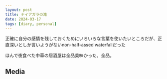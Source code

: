 ```yaml
---
layout: post
title: ナイアガラの滝
date: 2024-03-17
tags: [diary, personal]
---
```


正確に自分の感情を残しておくためにいろいろな言葉を使いたいところだが、正直深いとしか言いようがないnon-half-assed waterfallだった

ほんで夜食べた中華の居酒屋は全品美味かった。全品。
## Media

<div style="display: flex; flex-wrap: wrap; gap: 10px;"><img src="https://lh3.googleusercontent.com/lr/AAJ1LKd5NzQcT8Gq-H7LhCnA7v0VeX_-MgMto3EZqR9aitMmAMljAZmTBsOuaen3HAS1Ty5sL35rLvtb83EhZZbpSSJIfIw986Fk8FQQGp7HOiXrxbfdrox9aR5UPY8AQtdAMyIF6Juy6YHGhf752MVVqmXMHmLJbsfv76HIfpgf6OPwJH1ENQEg0qkJRRQDJ0eDK28ALdV_w-uSAnVyuAI4arwtKbsUyDtxLoBTAR9PC9OZVN3LB1unSuzzQcxrcyhnjnLDcp5jQvu7clcioHYH7H0Ou9sF_6U8tOqBjuW80MfuWHnZSz6fV5gm3Nd7DCod7Y1IyfJEgw3XFDc-8bRwHI2x_SJ5J0SZtowRAdhS_cYOa4tGIFfrXx7gcxlfg2jdFCBPBva8tP2YxG7QsdTQF_HFKyEXwOZ8wv_CHMVk0dcGzaamiEaMPiEIp0i8bxlma-Nz3525jhm7VCKWVueNt6koAAdLY8uS7rbqY1gU3fCkCuLymQnBa0L5ot9rhX_x4KMEtKAgQdEfmzpds9DEHQGKe4UsHgJRpQjl90xMEMxPL1YHjqUJPEHZuj3D3gBvteiOa3aGTalvRR929rrYHr63saWu0vQW5v34LpIBdDUZF2LNdWQobcDmVwjPo8EBgiqpnS5LpgkRj_3iWmTEpQU8QWthzd_OLAZHJ6ysFG5Hxhq5H2xI8xzquZkJ749ORFJ7dRYwYQ3zQa1bK6dpyK7-rqH5keBNvECcvWp5uAZ8Aha8zB0PGmmguklKtxzkzFDOnnRuR4f5ypoq2ZMLCS8HWVAEjN4MRt6wrun44ChtfJMExetRvPu3KCDdJqwv6gfhpQgRiRA_wheIQ8HhvmHq2JhtUcb0pHBJlLSgLp4ExFgyOuRZFaWMxU1hux6tUZ8Ui83dhlGgHuUTf8Cxt7LRxHCvKAmekvIp60URkWwI87xy0VeimOMl17pOI8DcYcSxwvjfWF013Q_ndlVd31GmDx6ahQ" alt="" style="max-width: 100%; height: auto;"><br> <img src="https://lh3.googleusercontent.com/lr/AAJ1LKcY6h6QhuuRQw7PcDusjp2AylGdU_n5mQ6w6Z1VF-4acS3Zyr9-BVfYXEiu1WCvKfFbc5fb-8eIDg-KEegxUWuibuFh6lT7fSrm882UR_VqF6j9JRvRYp66seo1TQ9MJjB6-VFPf0LFzlekw70dQCHJdH8zpWsY7RJSq7MQ0dbVFCeQZvivBafrC6ZH6zVxbI-HjTDT7BoBGmIQt3i6qLCg-HmpVTE7yC8UYsz5MWBF5qmDmGUhUu15gzZy1UAzR7d7FdlPPRgLtQBvq26beVHU3GIL5HChbls8oB3q35M2fiRiKjxMchYAdmf3GEdzS0UNmvMiHLypIY4HNHN0V70bYF1A-4qVj48AyMFA95coPhEPLFJDS85SlfgQ6OLBo6z2FWliJI5WI5s46DXnoijnAQGmdll2V_ROaw8sJ1xT5ziy-6yLArGb6YiOcp0-eAGtd5MkjaHJBDsc43fVfuG6C4p4rLORI-l1aF6oQZz8DenzQ3_CaYuw_ZCx4A3jfiZQyG5T_JzAYRi7pvO9GWXukY_yxXO2Vf-QbG_ztv2yHKePex1pa7gz-HhY6njs2I-X6J-aIVuV_70rcYg1rynHqSMvC5p_9NuEz40G7vlL17mWHmN9uOaaDtFdDk3NMp_X6-um1OA0FIGZ1cpFLSrO6GYXEpwfPfZacSj0a2E7MLElwU1mpxcZy9sDtXgaYojHnfQozXc57cthvkKBARN57SZYM5x9O46-QJRoaLSu7JHOjAOhEaeKt8sygb4nAQBb-orXmlATreUg-HBhMoAix01mcnGxeOTBbzNfsLP-ESKiMsrQtaiZmzVwlEGUSKCTIV-ZCdQRX6uvb-U7Ja0E29DT7WQJJDYNUaiGg2KRwnn4487wrQ6CcK-YyGyGFBtf0cWbr55Nh0WJbMCoxcOeRdTFNrW4ULOACwAme6PWi_6eoc2IclCeYinzx8zX6ISc0ZjkKsTeCHfP5ZOyr1m5tisoGw" alt="" style="max-width: 100%; height: auto;"><br> <img src="https://lh3.googleusercontent.com/lr/AAJ1LKeZnVt5HxjN9LJg_V6Prutntl8MuTPfUIHmKdw9Ydf2dfedHgKN9p18LaRJ5NW2o0cxBHeDf20333g4YAuelbhIIwS01ZfXq4fKQp3W2o-MGY6cCFKJlDtMpgCt5dQL0uLGZY0N5wjXSOBqRkhLqWgDuc6UUhQQoM0ckTo2BCM8ceEYqIKUUGWQQzhEUVHdKc8ajEHWrMI9-0l9MsuWlSoVNQKrp_L7Ri5xelcA42d-fV9beiWCjXFKX2u2YKrotlpePIAnjUszY6W3Qs7NoC1SBNfWj1Usgzl24phKYpoagiBkLYCL9qQKgP47NElQKIDHHEUQnKLl2dgfYKyYa6vJJdUWYmbsFV8gD86OF-0o_6EZMO8vaAuAIIOpjMnSD-ZIzOTpyarXdEnXLcPAy9BOJlNPjUBmKMuADiG3vFz7Sol-bt52dloMtGteilhQpWGBEO70xTUOY4gValq0E6NpDOjBdkUke9uTeYIq-iX2YEZPRFPvdJZ1070LAcKUsIJIohzFf3WfDS2Nqe92eRa3dxSsmScQpM5S_swD6O0AqMtllV9RXfn1ujVacFSunCtnpbfJMzm6tl7IJe6Kr33SflRzcn2N_2Z5rq5pLExNgej69qa-0vh0vQ4dnFpfMsczw_IcVxoWREQb5q3NOivbNC9tyLM8ReEEjqTLqU-SWXIkC-4vgpeGpmw5gl69tRkDX26dMmKqqFOUEww9yV1Npe2byq0B8ApIOQQkNZ0s0zAYEa1RqJGDFhvmzJBCajY64lSjCq6Dm7PdZ8Io_UFkWfTMzgZ79mHufMJV3TBG4OVsvX7D1fxHDhR7RMIGOKGIsQuwTw61GsSk0btlzmP_GphBVbwkeqOt4F0yewuWs7OIvWk80fOVFfVRGjLaaMoIYsrXdsdM0RMAMCAoptZUxsTXrBDi-HUTgvkldfgkinydi6rNVQcJVfVOZNL391Nt4-KM3HdlyW384euGi88QCUJALw" alt="" style="max-width: 100%; height: auto;"><br> <img src="https://lh3.googleusercontent.com/lr/AAJ1LKeud3SkvErwYCi5Z6pjMSuRNwBrKf4eLtVq2aq4iIG-PEO0oSaAT1ZLRlSA_87-wETWEKxDZeTgrMuOj-B9l470hK_Y0Z32gLLQUFmHiK5dPRBbDjnePlACuc1rlNkpjQxabPyj0E3gJCMfYS9Z0CP0Jz5_zAaEGr5tB54RvvmYv_xyB0XOqDij_FJnL_s-yUB-FEw6K62i7IdVdvu5plbXnglfEshnQ1Okdxe30hxIVQqMmo84HNPpLMk5j5--a0UffO6k82etVtDW3my24MOkqhR--YAKdW9RezhaAn5D5bN_8mEJ5B2xYlGP7KwJd5EQMbm39z7TtqjyzI0lfUxSlKn0vAgKEocRHKaJfHpq_oohpT6NVHA7MiDmiDUjmVjBPzXKJTXt6ihPMl3I-g1uEYYPJTmLdPZgtgWLCl8YLjKzIlZl-JvCu7uDQRK-pp03h6Tx3jr6BymaAVgDkuFkeXkVKO9OLVkM52vQIwWxHQ4WIQZ2oiUbz5E8JJJC4HReqWWMzxjKYNW0y9vjFZkPjCv5YkX9ftauPaExpk1oUJz0ByntKB9xpih7aF_cUGPMyOG708D5GB6nehOcCfmgD8qwoZ9dIqEh1d71ZrTDsI0H1q1NuZJS1WkYXXNTHRiqcbZ9xMEL8DfSC03DrBhalO4Z_riWNR7i8fBfCae16GL5pZi4ydwMX9FmLa4jmBIG0522IompDEi26Ni6qNOZ0PKr5Ae9nwPOg4bA5yXSzlOgyw5XzpDcCtgYvsbofWVrHMpOITIVt_Zm0dCyn9fy9KmCSH_H8_ePdtXvG-AL68803ePDXygLDpslTHwVmJKb7x2Cay1JktN5NoZnOmDxxQuu5xCEXfYdRc5QJ9hbw4vK-3rXt4nRmwr8CDRYIbb6r1HvLh9w__YNzVm7kWTf0C6uBmTy5CP-NOcDEYlsvHgb_aipxTFJTC-zN6o7_N6BNbzSU4kWs5vw9HmvevgJQCIGVA" alt="" style="max-width: 100%; height: auto;"><br> <img src="https://lh3.googleusercontent.com/lr/AAJ1LKfA9k1arpw3_igGDuyJ7tbw9FbIG99AiBln8uHXXbjqBcX41DQhNaEpiaWp4rRNJulm4yO4pPtG5yE1cKKxe7fzGfHD5v9QXn0khsEtir_GscXSSmyaerLT9BkY95bhWYSIzuBW6KWaKQVb2ivj4frq_vnHlTOIXqrcJcddAa_XrGpjUjWzaoo9d_psCeoqeu9rdAaCRamcRvWDREF8Vhwg6Ogd64ka5jwpuhOGXCkcSDnJxEQhlTV9BljLZiosxKt6SMdcutHqJn5F3oayJThtEb-KQFTOXAxizekPckbgLpCYqfqhXtTlQcT49pNjOEHmH03Nkunvj4R7mSbq7yneUhrViWe9lWHP1YffR1vHjZ14DVK-S4TEZj1gxQrH6XQUCdhgMMUiP6sFh26IJPYMYZll6GXQz-qbnqFXw4_rkVuHr5hRsHsN7WNG340uxmXGegjZOUnF0zWSpINoq_5mkOM99EnUwEm_aIl7Mzv2yhUhWdVcRhspZJhh7LbUDSp1FAt11muOJ6cRE2rRcHwNelMwjih_ppPWSe0YSSUwB1qqYFit2lIyrGoF4et3c5PQ8VZS7eIul2FBTzgJe5ybbiNIhxLcJHiuYnYnd-eKhXx6hlBNz-7P1IFEsInlEct9B1pzzgWuLgXtGossmCuy-K_SDPKKbP08NSAXgWx3Jd0Q1Fq7NDAvFpyyIMJKnSi3oSHmga45z7DM06p0uFHVo2adhP5DGWRJJSebwBnJOgdSzEA5N7w6fNOrydNHWrubLdlvvTeN6yOkLIRp8135BVFL0HDrQeNo9rBZQiDjgL34ebTtj_x7oeTcpoX38C7xkrf8Wm1mJj0taAA6aTPSApyJTGItJyPyJdUFlDSJqXEhhPKw-ewvOK9vGNPg6Ggx2-CF7aq1mLbUeLlEvnWrKlcjP8dAq6R1KajFEnLLQf6XRXZfaOqxDYxt_F9YSgotvIM9pJ38unox9Rt-ZXk-9KMm5Q" alt="" style="max-width: 100%; height: auto;"><br> <img src="https://lh3.googleusercontent.com/lr/AAJ1LKfJ-2eVOXq62TFqC6asmFl9yR6a0DwdFh8U2nNXibzlelvZsBNkh_qzfpKis2dK6OdXibHw4n924gMb956ZUxxYONElsqWty0vXdIt6VdInKb_9_P7KjWGY3gzVCWriULbNCbCVThJl3MCwC8w_5i46fuk5PMkBScNr634bPEAmWy2KevCLgpTs6TScpSLhLRt5-93PEEKkDQ3n6S8ukp-wyTb_EuDLBZTMOZNo0LAdi6K4ZstGFcwhTJCDrB9RFPBuyvouukMsv4IJolZz4PpQAVTZXW2gzghLTRuIBMsLA8f0_ZrObWkj0_Htj26Mkvd-LD5nfeHn3b249f1988iYqAv7F5lGnJAKAHVHQWDYxRR3mwvpxS7cBPJqBPvej-6jY9JZ8ftYCi-sI2uiOk28DZUhPLwHUooU-OfOhvsq_NViBRbW8mAqsZOG0nVMh4IpsO2bHFpFuHds5A9einvMDHbP8D12rN62lOypPGXlAvAn5F7DvYx3Sr5EJLamq9b9UO8tmYEZonWoRZaDSWTlW5Iz-VIHII3e-nIFYwiG2hxigMKWKhzduMPVWxaUNQsKLau-n80-XDnhvjTS0zKXlzObAYBb17oHp8pfiauMOiPzQCokWO4dGIxMM84kuY0M6tK3s_kWhEuQwTqOkPKwnDBZOLHtx1J9AbQtGW-pVpnYKQBN_hTsQW_-_XFTGLjVTTYnvE9aLM0lGtHnsfvJqv7qgkL-67Jv0SSuU7vxC-uJalOLSCFP8URmIc2R5oD8jGWOEwaEvA-ndANSIkzz50iozFXbykZ_TsdvXJDBwYKbZnrtgqGpsvKtZzheZZbYVqGWQpmhunPCdElrFxO_ySrxrjdVsIRYQllazGKdjSPqWcnrSMGoujw71Sb8U7oQdkygZsuvS8jzkDbdFEvbLt_QI6ZeA9L4WQwQjsDhxV5kURvOJhmPKHMttSogtMvfB9iELwYaokwdyrQdVdSFBiwBCA" alt="" style="max-width: 100%; height: auto;"><br> <img src="https://lh3.googleusercontent.com/lr/AAJ1LKcXSIvGGXjD3I_mk2xgvz4JYcfeIxI6rzP4c1NLafVSsDUmaTF8GrTPdEzXmhn67UnHWJnzeDExU0uE9AUX8FguYAB7a_njazLomUvK36O7YyDLKMtcx8fbgZxFMlfz3l8bLJw2zpvRveTXO4gShVBSe-KOmtDqaMEOfWDFLR1cEdvgq2ihKPmtoi427nTS6XdIP1_Eoh539mcuR0ZjwXx8cyleKZeimMGojvdGI7n9VFnVlUxk-KwUMKCt35yB-HZfVzGoCE5J3W4Wp6sAN44pwzKh0M6qYtgjWPTjumykIyt8swUTilHQcs3M4HekQmOV05nwDcWsmLhmoPntohB55sQ8i9G_atmnkI4GKAwlHZO5gu8zAFFXUBxor3RP-q7kHh28o3h0sI8vt47p4J1FKKkUF-jgAqneJm-FVWbj67MMzZOVPRNheFkxYeAVNucKtSAyDgbfGLYwgJSvrA1y3_njqkhIAsQxaL9dj3pCSovm9IwcfPjojy1Ijd-i3h2e-fMhsJaNXUduX1NgzvrLadwqmJYLTDd4yXoAOuL-nOCbGFgXrw3cxm5kzFQZHFFosxlaxvTxLldGAH5AVv1SpRU1z3nhyWSwQdOfwWhDNIlnXg22esCRMexqSyc_MHBTrtqptQLu5gbOrohM_ayFwXET1TojD9fcPpvQGWNs2FWmtU_AM5t9IH1-IPle697tmATBbF-DGsa7w9wA66Ia6BUjQmVdO5tTGZExW7On9LGYay24h1Ku9x8zfgR8c2hm9KHMUXZM5Dc0vfTide_f5vs3ZpHyyLbDwxyH9sWsJvCJqDOM2vbIZX7H5_EiqHd1VUiTiWs0ZiZGXTU9dJTvXNtCHUnkDIsRrh6l2pnAaL_zaLOHHFqvoZXbmLg8YBLcdcpiyxdU7EtVdCGYtgQG2-aAfsuy80JeImomxAe31nQUNBUbwNOlWq6czng7Tj9Y1DriQXDC-xvgqRQbp4InfXu7_A" alt="" style="max-width: 100%; height: auto;"><br> <img src="https://lh3.googleusercontent.com/lr/AAJ1LKdv7ZLsNx6kQIP_uUDsYIEj501sJQu8uDBds77FiWYuma6sAt0oCjTK_47ECcVGm9sYfUVSxPux0wqBg7Qv6L5s56FXvbhhlP-BmsTsEKylFM742iizjfHzbPtC_ohbqJwRfQLDeaUPZ7IJ1Udw6wLmdUf6D9GB2X94unoZUPLRFRWhku_lbbh5-0xXmoDkEl6bmYs_NHHLZRcf57EPE0EYnlId9NTiY-YVllKR9PFK2WwLWZvJKwuACFyaXIMZQpRreAXUR-0Xe48pH11GUYFOa4Koxx4ZO-k9TQOHYu6pp5Wfw_34qX0HDHa9HfQn7_pLXo7XN4qnw-AvAO7K4tu-DaXlUoAdMRj34n8hTCg8faV_rt_HNn8mvyXxZ1eG0hMP-FDscQPBMveHwBQAeiUOC3cuPehZKLBlWW8_BzitPUZqFyXoqVf0EixB888o_h8Pyr27AMwc0WoJYi2txV25g2W99uYGguLlmxfv528kCieKN9cO0QFuaaHtqXDb3fSEtiF2ZGhLVeqCnc5_mk4ADr3KlLaA2f-A-PYsak9g4DBLOKpxJfF56ST6RgbT5sNeh63uXaJMsLte8tv7vlnX03XZAJrQ1OfePDuq4WQJtMIaFzVitbS6yxMmbX_NhNO98ELmUcqGMdjLwd0GEHe63rj3SvTxzoZc5vqeSZhVel543B0qAQEzPS-lhHwza4BEn6uRlcusnxQSCdSi7krL1Z0qutGw4OYCs3UunIPWseulhr1pxjnkGPgQj-ZyKtW-eCccaUyZ3hRFQJhMp6ek76EU5E2hZZW2LA7OYE9xGQuJQM5OpkgWOq4dBMHE6wKySBFKSjdHCua1L7aBX7P6pysvr66OGqZoMQ5rzo-PxjfzL1F3AhA09gM9KH-9V4gOyykEnyiXPR6bbi8LYETYDCihZMnTGKCV-l_v16o7vb5mOplC0w_uri3CjeEsnjJjia6WmaJhO-4vWLUPYne8CCimuQ" alt="" style="max-width: 100%; height: auto;"><br></div>
